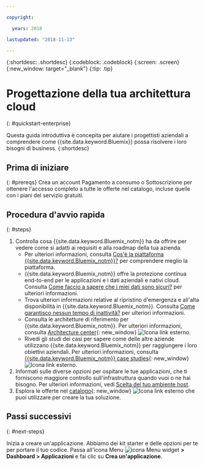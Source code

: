 ```yaml
---

copyright:

  years: 2018

lastupdated: "2018-11-13"

---
```


{:shortdesc: .shortdesc}
{:codeblock: .codeblock}
{:screen: .screen}
{:new_window: target="_blank"}
{:tip: .tip}

# Progettazione della tua architettura cloud
{: #quickstart-enterprise}

Questa guida introduttiva è concepita per aiutare i progettisti aziendali a comprendere come {{site.data.keyword.Bluemix}} possa risolvere i loro bisogni di business.
{:shortdesc}

## Prima di iniziare
{: #prereqs}
Crea un account Pagamento a consumo o Sottoscrizione per ottenere l'accesso completo a tutte le offerte nel catalogo, incluse quelle con i piani del servizio gratuiti. 

## Procedura d'avvio rapida 
{: #steps}

1. Controlla cosa {{site.data.keyword.Bluemix_notm}} ha da offrire per vedere come si adatti ai requisiti e alla roadmap della tua azienda. 
    * Per ulteriori informazioni, consulta [Cos'è la piattaforma {{site.data.keyword.Bluemix_notm}}?](/docs/overview/ibm-cloud.html) per comprendere meglio la piattaforma.
    * {{site.data.keyword.Bluemix_notm}} offre la protezione continua end-to-end per le applicazioni e i dati aziendali e nativi cloud. Consulta [Come faccio a sapere che i miei dati sono sicuri?](/docs/overview/security.html) per ulteriori informazioni. 
    * Trova ulteriori informazioni relative al ripristino d'emergenza e all'alta disponibilità in {{site.data.keyword.Bluemix_notm}}. Consulta [Come garantisco nessun tempo di inattività?](/docs/overview/zero_downtime.html#zero-downtime) per ulteriori informazioni.
    * Consulta le architetture di riferimento per {{site.data.keyword.Bluemix_notm}}. Per ulteriori informazioni, consulta [Architecture center](https://www.ibm.com/cloud/garage/architectures){: new_window} ![Icona link esterno](../icons/launch-glyph.svg). 
    * Rivedi gli studi dei casi per sapere come delle altre aziende utilizzano {{site.data.keyword.Bluemix_notm}} per raggiungere i loro obiettivi aziendali. Per ulteriori informazioni, consulta [{{site.data.keyword.Bluemix_notm}} case studies](https://www.ibm.com/cloud-computing/bluemix/case-studies){: new_window} ![Icona link esterno](../icons/launch-glyph.svg). 
2. Informati sulle diverse opzioni per ospitare le tue applicazioni, che ti forniscono maggiore controllo sull'infrastruttura quando vuoi o ne hai bisogno. Per ulteriori informazioni, vedi [Scelta del tuo ambiente host](/docs/overview/ibm-cloud-platform.html#choose-compute).
3. Esplora le offerte nel [catalogo](https://console.cloud.ibm.com/catalog){: new_window} ![Icona link esterno](../icons/launch-glyph.svg) che puoi utilizzare per creare la tua soluzione.

## Passi successivi
{: #next-steps}

Inizia a creare un'applicazione. Abbiamo dei kit starter e delle opzioni per te per portare il tuo codice. Passa all'icona Menu ![icona Menu](../icons/icon_hamburger.svg) widget **> Dashboard > Applicazioni** e fai clic su **Crea un'applicazione**.

